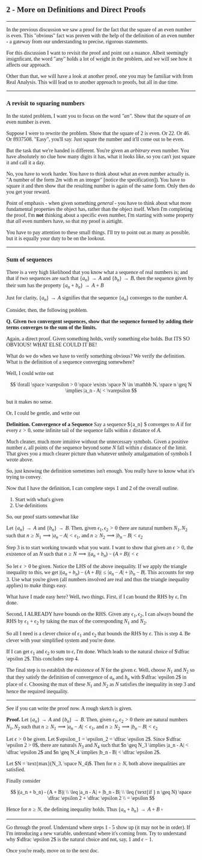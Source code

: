 <span style='font-family: Calibri'>

## 2 - More on Definitions and Direct Proofs

</span>

---

<span style='font-family: Bahnschrift;'>

In the previous discussion we saw a proof for the fact that the square of an even number is even. This "obvious" fact was proven with the help of the definition of an even number - a gateway from our understanding to precise, rigorous statements.

For this discussion I want to revisit the proof and point out a nuance. Albeit seemingly insignficant, the word "any" holds a lot of weight in the problem, and we will see how it affects our approach.

Other than that, we will have a look at another proof, one you may be familiar with from Real Analysis. This will lead us to another approach to proofs, but all in due time. <!-- I want to point out the whole if a then b requires argument/construction thing with this. Also quantifiers. -->

---

<span style='font-family: Calibri'>

### A revisit to squaring numbers

</span>

In the stated problem, I want you to focus on the word *"an"*. Show that the square of *an* even number is even.

Suppose I were to rewrite the problem. Show that the square of $2$ is even. Or $22$. Or $46$. Or $8937508$. "Easy", you'll say. Just square the number and it'll come out to be even.

But the task that we're handed is different. You're given an *arbitrary* even number. You have absolutely no clue how many digits it has, what it looks like, so you can't just square it and call it a day.

No, you have to work harder. You have to think about what an even number actually is. "A number of the form $2m$ with $m$ an integer" [notice the specification]). You have to square it and then show that the resulting number is again of the same form. Only then do you get your reward.

Point of emphasis - when given something *general* - you have to think about what more fundamental properties the object has, rather than the object itself. When I'm completing the proof, I'm **not** thinking about a specific even number, I'm starting with some property that *all* even numbers have, so that my proof is airtight.

You have to pay attention to these small things. I'll try to point out as many as possible, but it is equally your duty to be on the lookout.

---

<span style='font-family: Calibri'>

### Sum of sequences

</span>

There is a very high likelihood that you know what a sequence of real numbers is; and that if two sequences are such that $\{a_n\} \rightarrow A$ and $\{b_n\} \rightarrow B$, then the sequence given by their sum has the property $\{a_n + b_n\} \rightarrow A + B$

Just for clarity, $\{a_n\} \rightarrow A$ signifies that the sequence $\{a_n\}$ converges to the number $A$.

Consider, then, the following problem.

**Q. Given two convergent sequences, show that the sequence formed by adding their terms converges to the sum of the limits.**

Again, a direct proof. Given something holds, verify something else holds. But ITS SO OBVIOUS! WHAT ELSE COULD IT BE!

What do we do when we have to verify something obvious? We verify the definition. What is the definition of a sequence converging somewhere?

Well, I could write out

$$
\forall \space \varepsilon > 0 \space \exists \space N \in \mathbb N, \space n \geq N \implies |a_n - A| < \varepsilon
$$

but it makes no sense.

Or, I could be gentle, and write out

**Definition. Convergence of a Sequence** Say a sequence $\{a_n\} $ converges to $A$ if for every $\varepsilon > 0$, some infinite tail of the sequence falls within $\varepsilon$ distance of $A$.

Much cleaner, much more intuitive without the unnecessary symbols. Given a positive number $\varepsilon$, all points of the sequence beyond some $N$ fall within $\varepsilon$ distance of the limit. That gives you a much clearer picture than whatever unholy amalgamation of symbols I wrote above.

So, just knowing the definition sometimes isn't enough. You really have to know what it's trying to convey.

Now that I have the definition, I can complete steps 1 and 2 of the overall outline.

1. Start with what's given
1. Use definitions

So, our proof starts somewhat like

Let $\{a_n\} \rightarrow A$ and $\{b_n\} \rightarrow B$. Then, given $\epsilon_1, \epsilon_2 > 0$ there are natural numbers $N_1, N_2$ such that $n \geq N_1 \implies |a_n - A| < \epsilon_1$, and $n \geq N_2 \implies |b_n - B| < \epsilon_2$

Step 3 is to start working towards what you want. I want to show that given an $\epsilon > 0$, the existence of an $N$ such that $n \geq N \implies |(a_n + b_n) - (A + B)| < \epsilon$

So let $\epsilon > 0$ be given. Notice the LHS of the above inequality. If we apply the triangle inequality to this, we get $|(a_n + b_n) - (A+B)| \leq |a_n - A| + |b_n - B|$. This accounts for step 3. Use what you're given (all numbers involved are real and thus the triangle inequality applies) to make things easy.

What have I made easy here? Well, two things. First, if I can bound the RHS by $\epsilon$, I'm done.

Second, I ALREADY have bounds on the RHS. Given any $\epsilon_1, \epsilon_2$, I can always bound the RHS by $\epsilon_1 + \epsilon_2$ by taking the $\text{max}$ of the corresponding $N_1$ and $N_2$.

So all I need is a clever choice of $\epsilon_1$ and $\epsilon_2$ that bounds the RHS by $\epsilon$. This is step 4. Be clever with your simplified system and you're done.

If I can get $\epsilon_1$ and $\epsilon_2$ to sum to $\epsilon$, I'm done. Which leads to the natural choice of $\dfrac \epsilon 2$. This concludes step 4.

The final step is to establish the existence of $N$ for the given $\epsilon$. Well, choose $N_1$ and $N_2$ so that they satisfy the definition of convergence of $a_n$ and $b_n$ with $\dfrac \epsilon 2$ in place of $\epsilon$. Choosing the max of these $N_1$ and $N_2$ as $N$ satisfies the inequality in step 3 and hence the required inequality.

---

See if you can write the proof now. A rough sketch is given.

**Proof.** Let $\{a_n\} \rightarrow A$ and $\{b_n\} \rightarrow B$. Then, given $\epsilon_1, \epsilon_2 > 0$ there are natural numbers $N_1, N_2$ such that $n \geq N_1 \implies |a_n - A| < \epsilon_1$, and $n \geq N_2 \implies |b_n - B| < \epsilon_2$

Let $\epsilon > 0$ be given. Let $\epsilon_1 = \epsilon_2 = \dfrac \epsilon 2$. Since $\dfrac \epsilon 2 > 0$, there are naturals $N_3$ and $N_4$ such that $n \geq N_3 \implies |a_n - A| < \dfrac \epsilon 2$ and $n \geq N_4 \implies |b_n - B| < \dfrac \epsilon 2$.

Let $N = \text{max}(N_3, \space N_4)$. Then for $n \geq N$, both above inequalities are satisfied.

Finally consider

$$
|(a_n + b_n) - (A + B)| \\
\leq |a_n - A| + |b_n - B| \\
\leq (\text{if } n \geq N) \space \dfrac \epsilon 2 + \dfrac \epsilon 2 \\
= \epsilon
$$

Hence for $n \geq N$, the defining inequality holds. Thus $\{a_n + b_n\} \rightarrow A + B$ $\square$

---

Go through the proof. Understand where steps 1 - 5 show up (it may not be in order). If I'm introducing a new variable, understand where it's coming from. Try to understand why $\dfrac \epsilon 2$ is the natural choice and not, say, $1$ and $\epsilon - 1$.

Once you're ready, move on to the next doc.
</span>